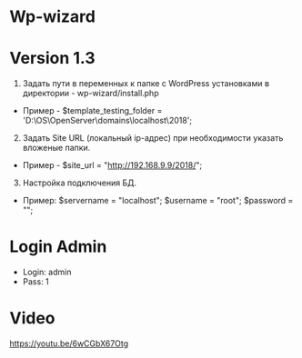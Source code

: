 # Wp-wizard
# Version 1.3
1. Задать пути в переменных к папке с WordPress установками в директории - wp-wizard/install.php
- Пример - $template_testing_folder = 'D:\OS\OpenServer\domains\localhost\2018';

2. Задать Site URL (локальный ip-адрес) при необходимости указать вложеные папки.
- Пример - $site_url = "http://192.168.9.9/2018/";

3. Настройка подключения БД.
- Пример:
$servername = "localhost";
$username = "root";
$password = "";

# Login Admin

- Login: admin
- Pass: 1

# Video
https://youtu.be/6wCGbX67Otg
